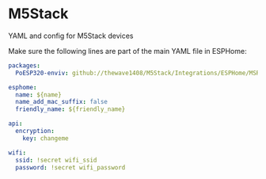 # M5Stack
YAML and config for M5Stack devices


Make sure the following lines are part of the main YAML file in ESPHome:

```yaml
packages:
  PoESP320-enviv: github://thewave1408/M5Stack/Integrations/ESPHome/MSR-1.yaml

esphome:
  name: ${name}
  name_add_mac_suffix: false
  friendly_name: ${friendly_name}

api:
  encryption:
    key: changeme

wifi:
  ssid: !secret wifi_ssid
  password: !secret wifi_password

```
